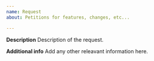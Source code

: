 ```yaml
---
name: Request
about: Petitions for features, changes, etc...

---
```


**Description**
Description of the request.

**Additional info**
Add any other releavant information here.
